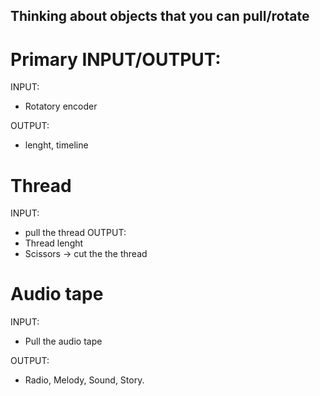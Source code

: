 ## Thinking about objects that you can pull/rotate

# Primary INPUT/OUTPUT:
INPUT:
- Rotatory encoder

OUTPUT:
- lenght, timeline


# Thread

INPUT: 
- pull the thread
OUTPUT: 
- Thread lenght
- Scissors -> cut the the thread

# Audio tape

INPUT:
- Pull the audio tape

OUTPUT:
- Radio, Melody, Sound, Story.

# 


